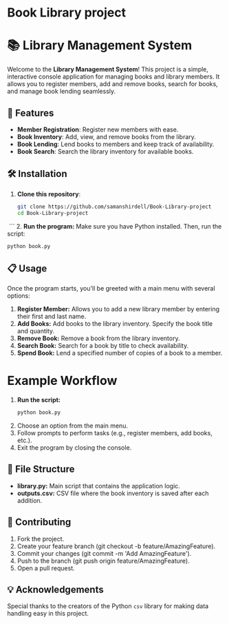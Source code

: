 # Book Library project

# 📚 Library Management System

Welcome to the **Library Management System**! This project is a simple, interactive console application for managing books and library members. It allows you to register members, add and remove books, search for books, and manage book lending seamlessly.

## 🚀 Features

- **Member Registration**: Register new members with ease.
- **Book Inventory**: Add, view, and remove books from the library.
- **Book Lending**: Lend books to members and keep track of availability.
- **Book Search**: Search the library inventory for available books.

## 🛠️ Installation

1. **Clone this repository**:
   ```bash
   git clone https://github.com/samanshirdell/Book-Library-project
   cd Book-Library-project
 ‍‍‍‍‍  ```
2. **Run the program:** Make sure you have Python installed. Then, run the script:
   ```bash
   python book.py
   ```

## 📋 Usage
Once the program starts, you'll be greeted with a main menu with several options:

1. **Register Member:** Allows you to add a new library member by entering their first and last name.
2. **Add Books:** Add books to the library inventory. Specify the book title and quantity.
3. **Remove Book:** Remove a book from the library inventory.
4. **Search Book:** Search for a book by title to check availability.
5. **Spend Book:** Lend a specified number of copies of a book to a member.

# Example Workflow
1. **Run the script:**
   ```bash
   python book.py
   ```
2. Choose an option from the main menu.
3. Follow prompts to perform tasks (e.g., register members, add books, etc.).
4. Exit the program by closing the console.

## 📁 File Structure

- **library.py:** Main script that contains the application logic.
- **outputs.csv:** CSV file where the book inventory is saved after each addition.

## 🤝 Contributing
1. Fork the project.
2. Create your feature branch (git checkout -b feature/AmazingFeature).
3. Commit your changes (git commit -m 'Add AmazingFeature').
4. Push to the branch (git push origin feature/AmazingFeature).
5. Open a pull request.

## 💡 Acknowledgements
Special thanks to the creators of the Python ```csv``` library for making data handling easy in this project.





